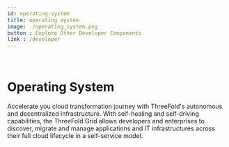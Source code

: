 ```yaml
---
id: operating-system
title: operating system
image: ./operating_system.png
button : Explore Other Developer Components
link : /developer
---
```

<br>

# Operating System 

Accelerate you cloud transformation journey with ThreeFold's autonomous and decentralized infrastructure. With self-healing and self-driving capabilities, the ThreeFold Grid allows developers and enterprises to discover, migrate and manage applications and IT infrastructures across their full cloud lifecycle in a self-service model.